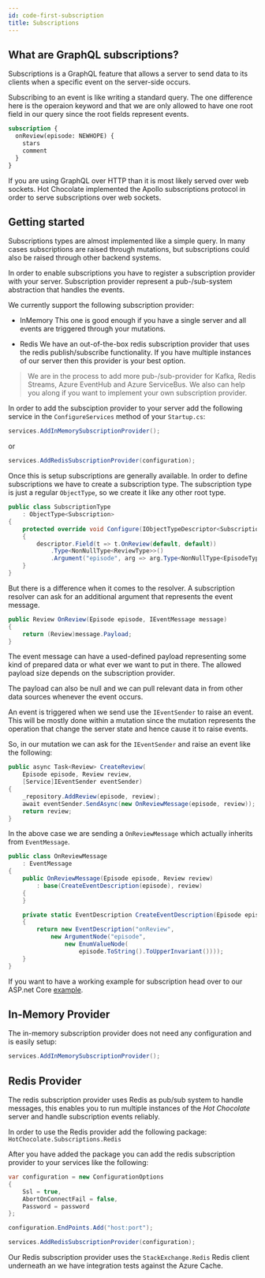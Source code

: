 ```yaml
---
id: code-first-subscription
title: Subscriptions
---
```


## What are GraphQL subscriptions?

Subscriptions is a GraphQL feature that allows a server to send data to its clients when a specific event on the server-side occurs.

Subscribing to an event is like writing a standard query. The one difference here is the operaion keyword and that we are only allowed to have one root field in our query since the root fields represent events.

```graphql
subscription {
  onReview(episode: NEWHOPE) {
    stars
    comment
  }
}
```

If you are using GraphQL over HTTP than it is most likely served over web sockets. Hot Chocolate implemented the Apollo subscriptions protocol in order to serve subscriptions over web sockets.

## Getting started

Subscriptions types are almost implemented like a simple query. In many cases subscriptions are raised through mutations, but subscriptions could also be raised through other backend systems.

In order to enable subscriptions you have to register a subscription provider with your server. Subscription provider represent a pub-/sub-system abstraction that handles the events.

We currently support the following subscription provider:

- InMemory
  This one is good enough if you have a single server and all events are triggered through your mutations.

- Redis
  We have an out-of-the-box redis subscription provider that uses the redis publish/subscribe functionality. If you have multiple instances of our server then this provider is your best option.

> We are in the process to add more pub-/sub-provider for Kafka, Redis Streams, Azure EventHub and Azure ServiceBus. We also can help you along if you want to implement your own subscription provider.

In order to add the subsciption provider to your server add the following service in the `ConfigureServices` method of your `Startup.cs`:

```csharp
services.AddInMemorySubscriptionProvider();
```

or

```csharp
services.AddRedisSubscriptionProvider(configuration);
```

Once this is setup subscriptions are generally available. In order to define subscriptions we have to create a subscription type. The subscription type is just a regular `ObjectType`, so we create it like any other root type.

```csharp
public class SubscriptionType
    : ObjectType<Subscription>
{
    protected override void Configure(IObjectTypeDescriptor<Subscription> descriptor)
    {
        descriptor.Field(t => t.OnReview(default, default))
            .Type<NonNullType<ReviewType>>()
            .Argument("episode", arg => arg.Type<NonNullType<EpisodeType>>());
    }
}
```

But there is a difference when it comes to the resolver. A subscription resolver can ask for an additional argument that represents the event message.

```csharp
public Review OnReview(Episode episode, IEventMessage message)
{
    return (Review)message.Payload;
}
```

The event message can have a used-defined payload representing some kind of prepared data or what ever we want to put in there. The allowed payload size depends on the subscription provider.

The payload can also be null and we can pull relevant data in from other data sources whenever the event occurs.

An event is triggered when we send use the `IEventSender` to raise an event. This will be mostly done within a mutation since the mutation represents the operation that change the server state and hence cause it to raise events.

So, in our mutation we can ask for the `IEventSender` and raise an event like the following:

```csharp
public async Task<Review> CreateReview(
    Episode episode, Review review,
    [Service]IEventSender eventSender)
{
    _repository.AddReview(episode, review);
    await eventSender.SendAsync(new OnReviewMessage(episode, review));
    return review;
}
```

In the above case we are sending a `OnReviewMessage` which actually inherits from `EventMessage`.

```csharp
public class OnReviewMessage
    : EventMessage
{
    public OnReviewMessage(Episode episode, Review review)
        : base(CreateEventDescription(episode), review)
    {
    }

    private static EventDescription CreateEventDescription(Episode episode)
    {
        return new EventDescription("onReview",
            new ArgumentNode("episode",
                new EnumValueNode(
                    episode.ToString().ToUpperInvariant())));
    }
}
```

If you want to have a working example for subscription head over to our ASP.net Core [example](https://github.com/ChilliCream/hotchocolate/tree/master/examples/AspNetCore.StarWars).

## In-Memory Provider

The in-memory subscription provider does not need any configuration and is easily setup:

```csharp
services.AddInMemorySubscriptionProvider();
```

## Redis Provider

The redis subscription provider uses Redis as pub/sub system to handle messages, this enables you to run multiple instances of the _Hot Chocolate_ server and handle subscription events reliably.

In order to use the Redis provider add the following package:
`HotChocolate.Subscriptions.Redis`

After you have added the package you can add the redis subscription provider to your services like the following:

```csharp
var configuration = new ConfigurationOptions
{
    Ssl = true,
    AbortOnConnectFail = false,
    Password = password
};

configuration.EndPoints.Add("host:port");

services.AddRedisSubscriptionProvider(configuration);
```

Our Redis subscription provider uses the `StackExchange.Redis` Redis client underneath an we have integration tests against the Azure Cache.
